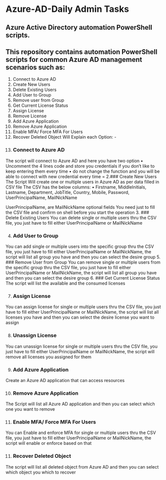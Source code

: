 # Azure-AD-Daily Admin Tasks
## Azure Active Directory automation PowerShell scripts.
## This repository contains automation PowerShell scripts for common Azure AD management scenarios such as:
  1.	Connect to Azure AD
  2.	Create New Users
  3.	Delete Existing Users
  4.	Add User to Group
  5.	Remove user from Group
  6.	Get Current License Status
  7.	Assign License
  8.	Remove License
  9.	Add Azure Application
  10.	Remove Azure Application
  11.	Enable MFA/ Force MFA For Users
  12.	Recover Deleted Object
Will Explain each Option: -
1. ###	Connect to Azure AD
The script will connect to Azure AD and here you have two option
•	Uncomment the 4 lines code and store you credentials if you don’t like to keep entering them every time
•	do not change the function and you will be able to connect with new credential every time = 
2.### Create New Users
The Script Will create one or multiple users in Azure AD as per data filled in CSV file
The CSV has the below columns:
•	Firstname, MiddleInitials, Lastname, Department, JobTitle, Country, Mobile, Password, UserPrincipalName, MailNickName

UserPrincipalName, are MailNickName optional fields
You need just to fill the CSV file and confirm on shell before you start the operation
3. ### Delete Existing Users
You can delete single or multiple users thru the CSV file, you just have to fill either UserPrincipalName or MailNickName

4. ### Add User to Group
You can add single or multiple users into the specific group thru the CSV file, you just have to fill either UserPrincipalName or MailNickName, the script will list all group you have and then you  can select the desire group
5. ### Remove User from Group
You can remove single or multiple users from the specific group thru the CSV file, you just have to fill either UserPrincipalName or MailNickName, the script will list all group you have and then you  can select the desire group
6. ### Get Current License Status
The script will list the available and the consumed licenses

7. ### Assign License
You can assign license for single or multiple users thru the CSV file, you just have to fill either UserPrincipalName or MailNickName, the script will list all licenses  you have and then you  can select the desire license you want to assign

8. ### Unassign License
You can unassign license for single or multiple users thru the CSV file, you just have to fill either UserPrincipalName or MailNickName, the script will remove all licenses you assigned for them

9. ### Add Azure Application
Create an Azure AD application that can access resources

10. ### Remove Azure Application
The Script will list all Azure AD application and then you can select which one you want to remove 

11. ### Enable MFA/ Force MFA For Users
You can Enable and enforce MFA for single or multiple users thru the CSV file, you just have to fill either UserPrincipalName or MailNickName, the script will enable or enforce based on that

11. ### Recover Deleted Object
The script will list all deleted object from Azure AD and then you can select which object you which to recover
